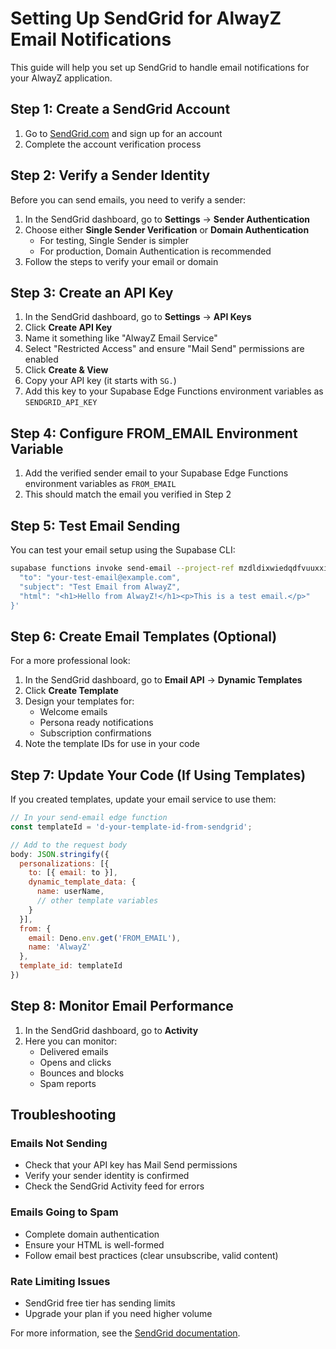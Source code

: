 # Setting Up SendGrid for AlwayZ Email Notifications

This guide will help you set up SendGrid to handle email notifications for your AlwayZ application.

## Step 1: Create a SendGrid Account

1. Go to [SendGrid.com](https://sendgrid.com) and sign up for an account
2. Complete the account verification process

## Step 2: Verify a Sender Identity

Before you can send emails, you need to verify a sender:

1. In the SendGrid dashboard, go to **Settings** → **Sender Authentication**
2. Choose either **Single Sender Verification** or **Domain Authentication**
   - For testing, Single Sender is simpler
   - For production, Domain Authentication is recommended
3. Follow the steps to verify your email or domain

## Step 3: Create an API Key

1. In the SendGrid dashboard, go to **Settings** → **API Keys**
2. Click **Create API Key**
3. Name it something like "AlwayZ Email Service"
4. Select "Restricted Access" and ensure "Mail Send" permissions are enabled
5. Click **Create & View**
6. Copy your API key (it starts with `SG.`)
7. Add this key to your Supabase Edge Functions environment variables as `SENDGRID_API_KEY`

## Step 4: Configure FROM_EMAIL Environment Variable

1. Add the verified sender email to your Supabase Edge Functions environment variables as `FROM_EMAIL`
2. This should match the email you verified in Step 2

## Step 5: Test Email Sending

You can test your email setup using the Supabase CLI:

```bash
supabase functions invoke send-email --project-ref mzdldixwiedqdfvuuxxi --body '{
  "to": "your-test-email@example.com",
  "subject": "Test Email from AlwayZ",
  "html": "<h1>Hello from AlwayZ!</h1><p>This is a test email.</p>"
}'
```

## Step 6: Create Email Templates (Optional)

For a more professional look:

1. In the SendGrid dashboard, go to **Email API** → **Dynamic Templates**
2. Click **Create Template**
3. Design your templates for:
   - Welcome emails
   - Persona ready notifications
   - Subscription confirmations
4. Note the template IDs for use in your code

## Step 7: Update Your Code (If Using Templates)

If you created templates, update your email service to use them:

```javascript
// In your send-email edge function
const templateId = 'd-your-template-id-from-sendgrid';

// Add to the request body
body: JSON.stringify({
  personalizations: [{
    to: [{ email: to }],
    dynamic_template_data: {
      name: userName,
      // other template variables
    }
  }],
  from: {
    email: Deno.env.get('FROM_EMAIL'),
    name: 'AlwayZ'
  },
  template_id: templateId
})
```

## Step 8: Monitor Email Performance

1. In the SendGrid dashboard, go to **Activity**
2. Here you can monitor:
   - Delivered emails
   - Opens and clicks
   - Bounces and blocks
   - Spam reports

## Troubleshooting

### Emails Not Sending
- Check that your API key has Mail Send permissions
- Verify your sender identity is confirmed
- Check the SendGrid Activity feed for errors

### Emails Going to Spam
- Complete domain authentication
- Ensure your HTML is well-formed
- Follow email best practices (clear unsubscribe, valid content)

### Rate Limiting Issues
- SendGrid free tier has sending limits
- Upgrade your plan if you need higher volume

For more information, see the [SendGrid documentation](https://docs.sendgrid.com/).